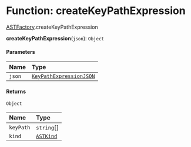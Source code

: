 # Function: createKeyPathExpression

[ASTFactory](/en/auto-docs/variable-core/modules/ASTFactory.md).createKeyPathExpression

**createKeyPathExpression**(`json`): `Object`

#### Parameters

| Name | Type |
| :------ | :------ |
| `json` | [`KeyPathExpressionJSON`](/en/auto-docs/variable-core/interfaces/KeyPathExpressionJSON.md) |

#### Returns

`Object`

| Name | Type |
| :------ | :------ |
| `keyPath` | `string`\[] |
| `kind` | [`ASTKind`](/en/auto-docs/variable-core/enums/ASTKind.md) |
